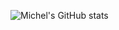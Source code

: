 ![Michel's GitHub stats](https://github-readme-stats.vercel.app/api?username=michelandersondigitalsync&show_icons=true&theme=radical)
